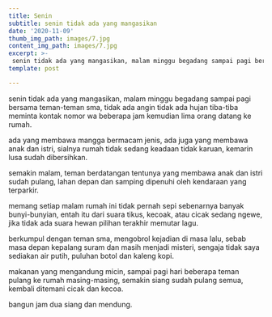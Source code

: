 ```yaml
---
title: Senin
subtitle: senin tidak ada yang mangasikan
date: '2020-11-09'
thumb_img_path: images/7.jpg
content_img_path: images/7.jpg
excerpt: >-
 senin tidak ada yang mangasikan, malam minggu begadang sampai pagi bersama teman-teman sma, tidak ada angin tidak ada hujan tiba-tiba meminta kontak nomor wa beberapa jam kemudian lima orang datang ke rumah..
template: post

---
```

senin tidak ada yang mangasikan, malam minggu begadang sampai pagi bersama teman-teman sma, tidak ada angin tidak ada hujan tiba-tiba meminta kontak nomor wa beberapa jam kemudian lima orang datang ke rumah.

ada yang membawa mangga bermacam jenis, ada juga yang membawa anak dan istri, sialnya rumah tidak sedang keadaan tidak karuan, kemarin lusa sudah dibersihkan.

semakin malam, teman berdatangan tentunya yang membawa anak dan istri sudah pulang, lahan depan dan samping dipenuhi oleh kendaraan yang terparkir.

memang setiap malam rumah ini tidak pernah sepi sebenarnya banyak bunyi-bunyian, entah itu dari suara tikus, kecoak, atau cicak sedang ngewe, jika tidak ada suara hewan pilihan terakhir memutar lagu.

berkumpul dengan teman sma, mengobrol kejadian di masa lalu, sebab masa depan kepalang suram dan masih menjadi misteri, sengaja tidak saya sediakan air putih, puluhan botol dan kaleng kopi.

makanan yang mengandung micin, sampai pagi hari beberapa teman pulang ke rumah masing-masing, semakin siang sudah pulang semua, kembali ditemani cicak dan kecoa.

bangun jam dua siang dan mendung.